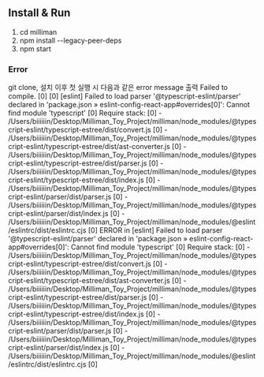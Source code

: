 ## Install & Run

1. cd milliman
2. npm install --legacy-peer-deps
3. npm start


### Error
git clone, 설치 이후 첫 실행 시 다음과 같은 error message 출력
Failed to compile.
[0] 
[0] [eslint] Failed to load parser '@typescript-eslint/parser' declared in 'package.json » eslint-config-react-app#overrides[0]': Cannot find module 'typescript'
[0] Require stack:
[0] - /Users/biiiiiin/Desktop/Milliman_Toy_Project/milliman/node_modules/@typescript-eslint/typescript-estree/dist/convert.js
[0] - /Users/biiiiiin/Desktop/Milliman_Toy_Project/milliman/node_modules/@typescript-eslint/typescript-estree/dist/ast-converter.js
[0] - /Users/biiiiiin/Desktop/Milliman_Toy_Project/milliman/node_modules/@typescript-eslint/typescript-estree/dist/parser.js
[0] - /Users/biiiiiin/Desktop/Milliman_Toy_Project/milliman/node_modules/@typescript-eslint/typescript-estree/dist/index.js
[0] - /Users/biiiiiin/Desktop/Milliman_Toy_Project/milliman/node_modules/@typescript-eslint/parser/dist/parser.js
[0] - /Users/biiiiiin/Desktop/Milliman_Toy_Project/milliman/node_modules/@typescript-eslint/parser/dist/index.js
[0] - /Users/biiiiiin/Desktop/Milliman_Toy_Project/milliman/node_modules/@eslint/eslintrc/dist/eslintrc.cjs
[0] ERROR in [eslint] Failed to load parser '@typescript-eslint/parser' declared in 'package.json » eslint-config-react-app#overrides[0]': Cannot find module 'typescript'
[0] Require stack:
[0] - /Users/biiiiiin/Desktop/Milliman_Toy_Project/milliman/node_modules/@typescript-eslint/typescript-estree/dist/convert.js
[0] - /Users/biiiiiin/Desktop/Milliman_Toy_Project/milliman/node_modules/@typescript-eslint/typescript-estree/dist/ast-converter.js
[0] - /Users/biiiiiin/Desktop/Milliman_Toy_Project/milliman/node_modules/@typescript-eslint/typescript-estree/dist/parser.js
[0] - /Users/biiiiiin/Desktop/Milliman_Toy_Project/milliman/node_modules/@typescript-eslint/typescript-estree/dist/index.js
[0] - /Users/biiiiiin/Desktop/Milliman_Toy_Project/milliman/node_modules/@typescript-eslint/parser/dist/parser.js
[0] - /Users/biiiiiin/Desktop/Milliman_Toy_Project/milliman/node_modules/@typescript-eslint/parser/dist/index.js
[0] - /Users/biiiiiin/Desktop/Milliman_Toy_Project/milliman/node_modules/@eslint/eslintrc/dist/eslintrc.cjs
[0] 
